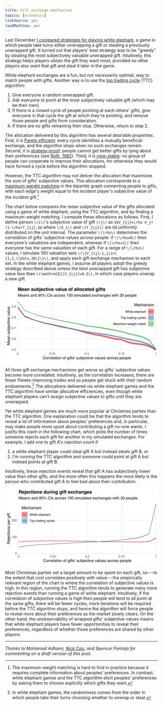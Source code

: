 ```yaml
---
title: Gift exchange mechanisms
topics: [economics]
linkSource: yes
loadMathJax: yes
---
```


Last December [I compared strategies for playing white elephant](/blog/white-elephant-gift-exchanges/), a game in which people take turns either unwrapping a gift or stealing a previously unwrapped gift.
It turned out that players' best strategy was to be "greedy" by stealing the most subjectively valuable unwrapped gift.
Intuitively, this strategy helps players obtain the gift they want most, provided no other players also want that gift and steal it later in the game.

White elephant exchanges are a fun, but not necessarily optimal, way to match people with gifts.
Another way is to use the [top trading cycle](https://en.wikipedia.org/wiki/Top_trading_cycle) (TTC) algorithm:

1. Give everyone a random unwrapped gift.
2. Ask everyone to point at the most subjectively valuable gift (which may be their own).
3. If there is a closed cycle of people pointing at each others' gifts, give everyone in that cycle the gift at which they're pointing, and remove those people and gifts from consideration.
4. If there are no gifts remaining then stop. Otherwise, return to step 2.

The allocation delivered by this algorithm has several desirable properties.
First, it is [Pareto efficient](https://en.wikipedia.org/wiki/Pareto_efficiency): every cycle identifies a mutually beneficial exchange, and the algorithm stops when no such exchanges remain.
Second, it is [strategy-proof](https://en.wikipedia.org/wiki/Strategyproofness): people cannot get better gifts by lying about their preferences (see [Roth, 1982](https://doi.org/10.1016/0165-1765(82)90003-9)).
Third, it is [core-stable](https://en.wikipedia.org/wiki/Core_(game_theory)): no group of people can cooperate to improve their allocations, for otherwise they would have formed a cycle before the algorithm stopped.

However, the TTC algorithm may not deliver the allocation that maximizes the sum of gifts' subjective values.
This allocation corresponds to a [maximum-weight matching](https://en.wikipedia.org/wiki/Maximum_weight_matching) in the bipartite graph connecting people to gifts, with each edge's weight equal to the incident player's subjective value of the incident gift.[^practice]

[^practice]: The maximum-weight matching is hard to find in practice because it requires complete information about peoples' preferences. In contrast, white elephant games and the TTC algorithm elicit peoples' preferences by asking them to choose explicitly which gifts they want.

The chart below compares the mean subjective value of the gifts allocated using a game of white elephant, using the TTC algorithm, and by finding a maximum-weight matching.
I compute these allocations as follows.
First, I define person `\(i\)`'s subjective value of gift `\(j\)` as
`$$V_{ij}=\rho X_j+(1-\rho)Y_{ij},$$`
where `\(X_i\)` and `\(Y_{ij}\)` are iid uniformly distributed on the unit interval.
The parameter `\(\rho\)` determines the correlation of gifts' subjective values across people: if `\(\rho=0\)` then everyone's valuations are independent, whereas if `\(\rho=1\)` then everyone has the same valuation of each gift.
For a range of `\(\rho\)` values, I simulate 100 valuation sets `\(\{V_{ij}:i,j\in\{1,2,\ldots,30\}\}\)`, and apply each gift exchange mechanism to each set.
In the white elephant games, I assume all players adopt the greedy strategy described above unless the best unwrapped gift has subjective value less than `\(\mathrm{E}[V_{ij}]=0.5\)`, in which case players unwrap a new gift.

![](figures/means-1.svg)

All three gift exchange mechanisms get worse as gifts' subjective values become more correlated.
Intuitively, as the correlation increases, there are fewer Pareto-improving trades and so people get stuck with their random endowments.[^random]
The allocations delivered via white elephant games and the TTC algorithm have similar allocative efficiencies, even though white elephant players can't assign subjective values to gifts until they are unwrapped.

[^random]: In white elephant games, the randomness comes from the order in which people take their turns choosing whether to unwrap or steal.

Yet white elephant games are much more popular at Christmas parties than the TTC algorithm.
One explanation could be that the algorithm tends to reveal a lot of information about peoples' preferences and, in particular, may make people more upset about contributing a gift no-one wants.
I justify this claim in the following chart, which plots the number of times someone rejects each gift for another in my simulated exchanges.
For example, I add one to gift A's rejection count if

1. a white elephant player could steal gift A but instead steals gift B, or
2. I'm running the TTC algorithm and someone could point at gift A but instead points at gift B.

Intuitively, these rejection events reveal that gift A has subjectively lower value than other gifts, and the more often this happens the more likely is the person who contributed gift A to feel bad about their contribution.

![](figures/rejections-1.svg)

Most Christmas parties set a target amount to be spent on each gift, so---to the extent that cost correlates positively with value---the empirically relevant region of the chart is where the correlation of subjective values is high.
In this region, running the TTC algorithm tends to generate many more rejection events than running a game of white elephant.
Intuitively, if the correlation of subjective values is high then people will tend to all point at the same gifts, there will be fewer cycles, more iterations will be required before the TTC algorithm stops, and hence the algorithm will force people to reveal more about their preferences as the market slowly clears.
On the other hand, the unobservability of wrapped gifts' subjective values means that white elephant players have fewer opportunities to reveal their preferences, regardless of whether those preferences are shared by other players.

---

*Thanks to Mohamad Adhami, [Nick Cao](https://nickcao.com/), and Spencer Pantoja for commenting on a draft version of this post.*

